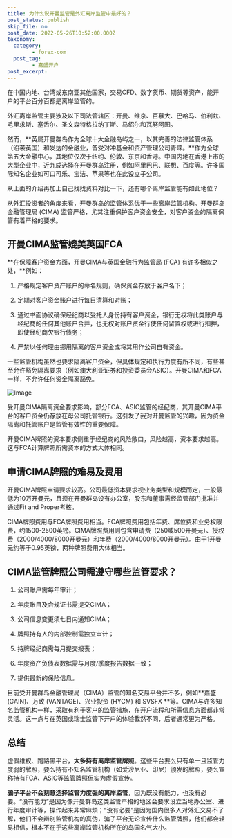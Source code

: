```yaml
---
title: 为什么说开曼监管是外汇离岸监管中最好的？
post_status: publish
skip_file: no
post_date: 2022-05-26T10:52:00.000Z
taxonomy:
  category:
        - forex-com
  post_tag:
        - 嘉盛开户
post_excerpt: 
---
```

在中国内地、台湾或东南亚其他国家，交易CFD、数字货币、期货等资产，能开户的平台百分百都是离岸监管的。

外汇离岸监管主要涉及以下司法管辖区：开曼、维京、百慕大、巴哈马、伯利兹、毛里求斯、塞舌尔、圣文森特格拉纳丁斯、马绍尔和瓦努阿图。

然而，**英属开曼群岛作为全球十大金融岛屿之一，以其完善的法律监管体系（沿袭英国）和发达的金融业，备受对冲基金和资产管理公司青睐。**作为全球第五大金融中心，其地位仅次于纽约、伦敦、东京和香港。中国内地在香港上市的大型企业中，近九成选择在开曼群岛注册，例如阿里巴巴、联想、百度等。许多国际知名企业如可口可乐、宝洁、苹果等也在此设立子公司。

从上面的介绍再加上自己找找资料对比一下，还有哪个离岸监管能有如此地位？

从外汇投资者的角度来看，开曼群岛的监管体系优于一些离岸监管机构。开曼群岛金融管理局 (CIMA) 监管严格，尤其注重保护客户资金安全，对客户资金的隔离保管有着严格的要求。

## 开曼CIMA监管媲美英国FCA

**在保障客户资金方面，开曼CIMA与英国金融行为监管局 (FCA) 有许多相似之处，**例如：

1. 严格规定客户资产账户的命名规则，确保资金存放于客户名下；

1. 定期对客户资金账户进行每日清算和对账；

1. 通过书面协议确保经纪商以受托人身份持有客户资金，银行无权将此类账户与经纪商的任何其他账户合并，也无权对账户资金行使任何留置权或进行扣押，即使经纪商欠银行债务；

1. 严禁以任何理由挪用隔离的客户资金或将其用作公司自有资金。

一些监管机构虽然也要求隔离客户资金，但具体规定和执行力度有所不同，有些甚至允许豁免隔离要求（例如澳大利亚证券和投资委员会ASIC）。开曼CIMA和FCA一样，不允许任何资金隔离豁免。

![Image](https://prod-files-secure.s3.us-west-2.amazonaws.com/39ed1227-6d7d-4570-be36-9ccd4a2c4241/bd849744-3fcb-4a37-8312-357962c8f065/image.png?X-Amz-Algorithm=AWS4-HMAC-SHA256&X-Amz-Content-Sha256=UNSIGNED-PAYLOAD&X-Amz-Credential=ASIAZI2LB4663BFMFHTY%2F20250129%2Fus-west-2%2Fs3%2Faws4_request&X-Amz-Date=20250129T101349Z&X-Amz-Expires=3600&X-Amz-Security-Token=IQoJb3JpZ2luX2VjEIH%2F%2F%2F%2F%2F%2F%2F%2F%2F%2FwEaCXVzLXdlc3QtMiJHMEUCIGYjE7cDKOa8jhsRgfmRyJjHlqhI1VVaSJZXA36Ym1hJAiEA2I5m%2FnbiIOfiAdRDarhTZ5EWB%2B1Nfs2J8w1rOzqMamEqiAQIiv%2F%2F%2F%2F%2F%2F%2F%2F%2F%2FARAAGgw2Mzc0MjMxODM4MDUiDJ6QnCK8CqIEUr%2Fo2CrcAyvwZjl9LfegKnMiIz5epBMFpeUwe3ppUgRDMOILuL02hcurr3slx9LUSM3%2BVaY66NFeVcRZxPPVrloYmREYH8Pu3ha3ytqzfmairvsSD3p5g1Ge2D33XSy%2B6%2FeijEE2gB%2B48MlMpCC9Pn9vT%2FhJE2RJU3ZuiwsXqKmjt1M4upEIJv9wiZTxU2IpDRxqH8LjktBz4NjPZIsj%2BTzGqBoTTjcINJdJp5YL%2BeupPhXK%2FIlPNex4pNLm4XSRCDur1z%2FxPYoyR7A%2F8pYtsCzkL0qebZPnSpOMJd8umMWb5%2FsRAy6c9gEolBq4NfJfSu8OAS3c1M17cL6GN1MiWTyyQ1d2PSO9%2F5W4jm572H1FmSEpRg5xx58NRF11UMB3LKLCVGj5E2XWHfHgbNxUjYRc8YNQgx63nUuYz4HLK5lt3za6nMZk5e5hk3R0MC48HRSYlbnEe9XshXVex7UYhBF0Tvp4wbD7zYpBex00UmS30ee7bn4lz5%2Bd22hiPmX3Chkr7jMXm0RhhEeofzPET6XQeDsJoGvMEv6HbZVUm0LcgcSA8UoKTJGER%2FCNAesShTG8EiiEAwFIz%2B1b4FXaiMG3E%2Brmjla%2FsGgyRFyhTOfYL%2Bn%2FZ2Aj%2BHfqFVBCDEVjijRkMNzj57wGOqUBOSRLYDy39aesHfFPrsaqfnRHIHB6QeEuuePlz5P30QcKvwq%2BgF4aISocAzRxP64D%2BxwmO%2BS5tdTBdb8cy%2F83Mesvz9%2F5QiFGNJ9NeqJ5QiIOAQWyZ5BFgiIR9ErUR6nbYoFbNZUqENvPKswJZolpBeBA4EI7hjTmL2ZYgL5yll2mVmEWB%2FgHLQltsR7Z5KCbjBt7JO3%2BJXlcNHfxGyU8BB1Feb33&X-Amz-Signature=e61ea63212ec1b5ee6589e5f9e9d95730ddf9d711d28e0bd1c74810a35893956&X-Amz-SignedHeaders=host&x-id=GetObject)

受开曼CIMA隔离资金要求影响，部分FCA、ASIC监管的经纪商，其开曼CIMA平台的客户资金仍存放在母公司托管银行。这引发了我对开曼监管的兴趣，因为资金隔离和托管账户是监管有效性的重要保障。

开曼CIMA牌照的资本要求侧重于经纪商的风险敞口，风险越高，资本要求越高。这与FCA计算牌照所需资本的方式大体相同。

## **申请CIMA牌照的难易及费用**

开曼CIMA牌照申请要求较高。公司最低资本要求视业务类型和规模而定，一般最低为10万开曼元，且须在开曼群岛设有办公室，股东和董事需经监管部门批准并通过Fit and Proper考核。

CIMA牌照费用与FCA牌照费用相当。FCA牌照费用包括年费、席位费和业务权限费，约1500-2500英镑。CIMA牌照费用则包含申请费（250或500开曼元）、授权费（2000/4000/8000开曼元）和年费（2000/4000/8000开曼元）。由于1开曼元约等于0.95英镑，两种牌照费用大体相当。

## CIMA监管牌照公司需遵守哪些监管要求？

1. 公司账户需每年审计；

1. 年度账目及合规证书需提交CIMA；

1. 公司信息变更须七日内通知CIMA；

1. 牌照持有人的内部控制需独立审计；

1. 持牌经纪商需每月提交报表；

1. 年度资产负债表数据需与月度/季度报告数据一致；

1. 提供最新的保险信息。

目前受开曼群岛金融管理局（CIMA）监管的知名交易平台并不多，例如**嘉盛 (GAIN)、万致 (VANTAGE)、兴业投资 (HYCM) 和 SVSFX **等。CIMA与许多知名监管机构一样，采取有利于客户的监管措施，在开户流程和所需信息方面都非常灵活。这一点与在英国或瑞士监管下开户的体验截然不同，后者通常更为严格。

## 总结

虚假维权、跑路黑平台，**大多持有离岸监管牌照**。这些平台要么只有单一且监管力度弱的牌照，要么持有不知名监管机构（如爱沙尼亚、印尼）颁发的牌照，要么宣称持有FCA、ASIC等监管牌照但实为虚假宣传。

**骗子平台不会刻意选择监管力度强的离岸监管**，因为既没有能力，也没有必要。“没有能力”是因为像开曼群岛这类监管严格的地区会要求设立当地办公室、进行年度审计等，操作起来非常麻烦；“没有必要”是因为国内很多人对外汇交易不了解，他们不会辨别监管机构的真伪，骗子平台无论宣传什么监管牌照，他们都会轻易相信，根本不在乎这些离岸监管机构所在的岛国名气大小。